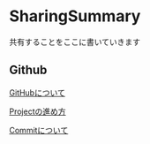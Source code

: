 # SharingSummary
共有することをここに書いていきます

## Github
[GitHubについて](./GitHub/ABOUT.md)

[Projectの進め方](./GitHub/PROJECT.md)

[Commitについて](./GitHub/COMMIT.md)
